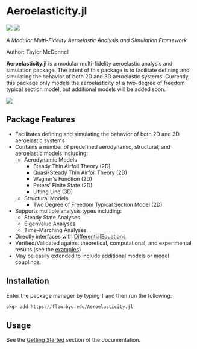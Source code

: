 # Aeroelasticity.jl

[![](https://img.shields.io/badge/docs-dev-blue.svg)](https://flow.byu.edu/Aeroelasticity.jl/dev)
![](https://github.com/byuflowlab/Aeroelasticity.jl/workflows/Run%20tests/badge.svg)

*A Modular Multi-Fidelity Aeroelastic Analysis and Simulation Framework*

Author: Taylor McDonnell

**Aeroelasticity.jl** is a modular multi-fidelity aeroelastic analysis and simulation package.  The intent of this package is to facilitate defining and simulating the behavior of both 2D and 3D aeroelastic systems.  Currently, this package only models the aeroelasticity of a two-degree of freedom typical section model, but additional models will be added soon.

![](typical-section-simulation.gif)

## Package Features
 - Facilitates defining and simulating the behavior of both 2D and 3D aeroelastic systems
 - Contains a number of predefined aerodynamic, structural, and aeroelastic models including:
   - Aerodynamic Models 
     - Steady Thin Airfoil Theory (2D)
     - Quasi-Steady Thin Airfoil Theory (2D)
     - Wagner's Function (2D)
     - Peters' Finite State (2D)
     - Lifting Line (3D)
   - Structural Models
     - Two Degree of Freedom Typical Section Model (2D)
 - Supports multiple analysis types including:
   - Steady State Analyses
   - Eigenvalue Analyses
   - Time-Marching Analyses
 - Directly interfaces with [DifferentialEquations](https://github.com/SciML/DifferentialEquations.jl)
 - Verified/Validated against theoretical, computational, and experimental results (see the [examples](https://flow.byu.edu/Aeroelasticity.jl/dev/examples/))
 - May be easily extended to include additional models or model couplings.

## Installation

Enter the package manager by typing `]` and then run the following:

```julia
pkg> add https://flow.byu.edu/Aeroelasticity.jl
```

## Usage

See the [Getting Started](https://flow.byu.edu/Aeroelasticity.jl/dev/guide/) section of the documentation.
